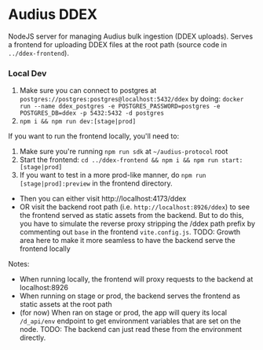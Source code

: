 # Audius DDEX

NodeJS server for managing Audius bulk ingestion (DDEX uploads). Serves a frontend for uploading DDEX files at the root path (source code in `../ddex-frontend`).

### Local Dev
1. Make sure you can connect to postgres at `postgres://postgres:postgres@localhost:5432/ddex` by doing: `docker run --name ddex_postgres -e POSTGRES_PASSWORD=postgres -e POSTGRES_DB=ddex -p 5432:5432 -d postgres`
2. `npm i && npm run dev:[stage|prod]`  

If you want to run the frontend locally, you'll need to:
1. Make sure you're running `npm run sdk` at `~/audius-protocol` root
2. Start the frontend: `cd ../ddex-frontend && npm i && npm run start:[stage|prod]`
3. If you want to test in a more prod-like manner, do `npm run [stage|prod]:preview` in the frontend directory.
  * Then you can either visit http://localhost:4173/ddex
  * OR visit the backend root path (i.e. `http://localhost:8926/ddex`) to see the frontend served as static assets from the backend. But to do this, you have to simulate the reverse proxy stripping the /ddex path prefix by commenting out `base` in the frontend `vite.config.js`. TODO: Growth area here to make it more seamless to have the backend serve the frontend locally


Notes:
* When running locally, the frontend will proxy requests to the backend at localhost:8926
* When running on stage or prod, the backend serves the frontend as static assets at the root path
* (for now) When ran on stage or prod, the app will query its local `/d_api/env` endpoint to get environment variables that are set on the node. TODO: The backend can just read these from the environment directly.

